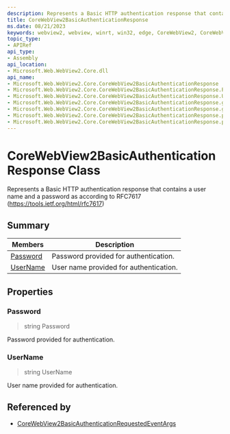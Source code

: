 ```yaml
---
description: Represents a Basic HTTP authentication response that contains a user name and a password as according to RFC7617 (https://tools.ietf.org/html/rfc7617)
title: CoreWebView2BasicAuthenticationResponse
ms.date: 08/21/2023
keywords: webview2, webview, winrt, win32, edge, CoreWebView2, CoreWebView2Controller, browser control, edge html, CoreWebView2BasicAuthenticationResponse
topic_type:
- APIRef
api_type:
- Assembly
api_location:
- Microsoft.Web.WebView2.Core.dll
api_name:
- Microsoft.Web.WebView2.Core.CoreWebView2BasicAuthenticationResponse
- Microsoft.Web.WebView2.Core.CoreWebView2BasicAuthenticationResponse.Password
- Microsoft.Web.WebView2.Core.CoreWebView2BasicAuthenticationResponse.UserName
- Microsoft.Web.WebView2.Core.CoreWebView2BasicAuthenticationResponse.get_Password
- Microsoft.Web.WebView2.Core.CoreWebView2BasicAuthenticationResponse.get_UserName
- Microsoft.Web.WebView2.Core.CoreWebView2BasicAuthenticationResponse.put_Password
- Microsoft.Web.WebView2.Core.CoreWebView2BasicAuthenticationResponse.put_UserName
---
```


# CoreWebView2BasicAuthenticationResponse Class



Represents a Basic HTTP authentication response that contains a user name and a password as according to RFC7617 (https://tools.ietf.org/html/rfc7617)

## Summary

Members|Description
--|--
[Password](#password) | Password provided for authentication.
[UserName](#username) | User name provided for authentication.

## Properties

### Password

>  string Password

Password provided for authentication.

### UserName

>  string UserName

User name provided for authentication.






## Referenced by

- [CoreWebView2BasicAuthenticationRequestedEventArgs](corewebview2basicauthenticationrequestedeventargs.md)
